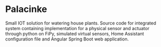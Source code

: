 # Palacinke
Small IOT solution for watering house plants. Source code for integrated system containing implementation for a physical sensor and actuator through python on FiPy, simulated virtual sensors, Home Assistant configuration file and Angular Spring Boot web application.
